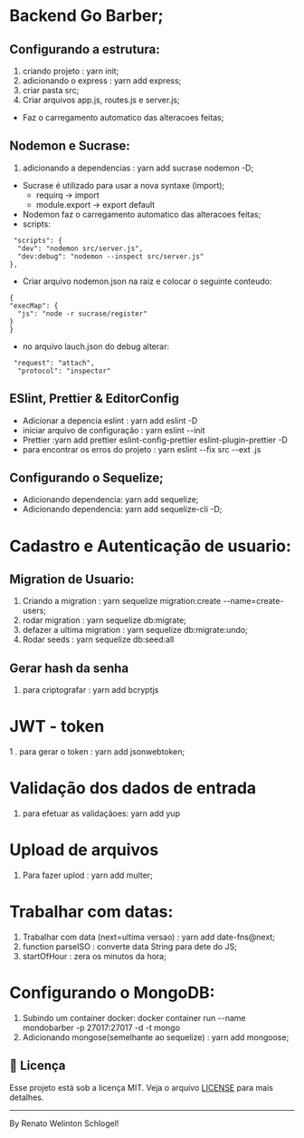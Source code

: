 # Backend Go Barber;

## Configurando a estrutura:
  1. criando projeto               : yarn init;
  2. adicionando o express         : yarn add express;
  3. criar pasta src;
  4. Criar arquivos app.js, routes.js e server.js;  

  - Faz o carregamento automatico das alteracoes feitas;

## Nodemon e Sucrase:
  1. adicionando a dependencias    : yarn add sucrase nodemon -D;
  - Sucrase é utilizado para usar a nova syntaxe (import);
    * requirq -> import
    * module.export -> export default
  - Nodemon faz o carregamento automatico das alteracoes feitas;
  - scripts: 
  ```
   "scripts": {
    "dev": "nodemon src/server.js",
    "dev:debug": "nodemon --inspect src/server.js"
  },
  ```
  - Criar arquivo nodemon.json na raiz e colocar o seguinte conteudo:
  ```
  {
  "execMap": {
    "js": "node -r sucrase/register"
  }
}
  ```
  - no arquivo lauch.json do debug alterar:
  ```
   "request": "attach",
    "protocol": "inspector"
  ```

## ESlint, Prettier & EditorConfig

  * Adicionar a depencia eslint     : yarn add eslint -D
  * iniciar arquivo de configuração : yarn eslint --init
  * Prettier :yarn add prettier eslint-config-prettier eslint-plugin-prettier -D
  * para encontrar os erros do projeto : yarn eslint --fix src --ext .js

## Configurando o Sequelize;
  * Adicionando dependencia: yarn add sequelize;
  * Adicionando dependencia: yarn add sequelize-cli -D;

# Cadastro e Autenticação de usuario:

## Migration de Usuario:
  1. Criando a migration        : yarn sequelize migration:create --name=create-users;
  2. rodar migration            : yarn sequelize db:migrate;
  2. defazer a ultima migration : yarn sequelize db:migrate:undo;
  3. Rodar seeds                : yarn sequelize db:seed:all


## Gerar hash da senha
  1. para criptografar          : yarn add bcryptjs

# JWT - token
  1 . para gerar o token        : yarn add jsonwebtoken;

# Validação dos dados de entrada
  1. para efetuar as validaçãoes: yarn add yup 

# Upload de arquivos
  1. Para fazer uplod           : yarn add multer;

# Trabalhar com datas:
 1. Trabalhar com data (next=ultima versao) : yarn add date-fns@next;
 2. function parseISO           : converte data String para dete do JS;
 3. startOfHour                 : zera os minutos da hora;

# Configurando o MongoDB:
  1. Subindo um container docker: docker container run --name mondobarber -p 27017:27017 -d -t mongo
  2. Adicionando mongose(semelhante ao sequelize) : yarn add mongoose;

## :memo: Licença

Esse projeto está sob a licença MIT. Veja o arquivo [LICENSE](LICENSE.md) para mais detalhes.

---

By Renato Welinton Schlogel!